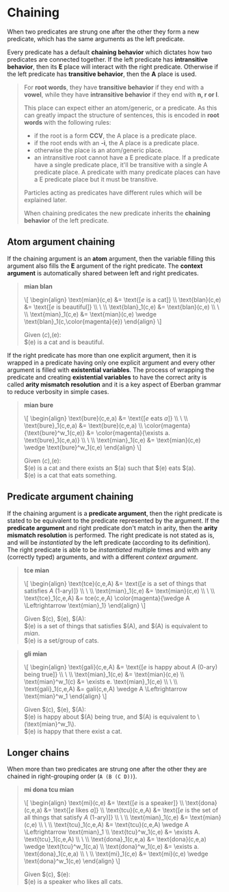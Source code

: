 
# Chaining

When two predicates are strung one after the other they form a new predicate,
which has the same arguments as the left predicate.

Every predicate has a default __chaining behavior__ which dictates how two
predicates are connected together. If the left predicate has __intransitive
behavior__, then its __E__ place will interact with the right predicate.
Otherwise if the left predicate has __transitive behavior__, then the __A__
place is used.

> For __root words__, they have __transitive behavior__ if they end with a
> __vowel__, while they have __intransitive behavior__ if they end with __n, r
> or l__.
>
> This place can expect either an atom/generic, or a predicate. As this can
> greatly impact the structure of sentences, this is encoded in __root words__
> with the following rules:
> - if the root is a form __CCV__, the A place is a predicate place.
> - if the root ends with an __-i__, the A place is a predicate place.
> - otherwise the place is an atom/generic place.
> - an intransitive root cannot have a E predicate place. If a predicate have a
>   single predicate place, it'll be transitive with a single A predicate place.
>   A predicate with many predicate places can have a E predicate place but it
>   must be transitive.
>
> Particles acting as predicates have different rules which will be explained
> later.
>
> When chaining predicates the new predicate inherits the __chaining behavior__
> of the left predicate.

## Atom argument chaining

If the chaining argument is an __atom__ argument, then the variable filling this
argument also fills the __E__ argument of the right predicate. The
__context argument__ is automatically shared between left and right predicates.

> __mian blan__
>
> \\[ \begin{align}
> \text{mian}(c,e)   &= \text{[$e$ is a cat]} \\\\
> \text{blan}(c,e)   &= \text{[$e$ is beautiful]} \\\\
> \\ \\\\
> \text{blan}_1(c,e) &= \text{blan}(c,e) \\\\
> \\ \\\\
> \text{mian}_1(c,e) &= \text{mian}(c,e) \wedge \text{blan}_1(c,\color{magenta}{e})
> \end{align} \\]
>
> Given $(c),$(e):\
> $(e) is a cat and is beautiful.

If the right predicate has more than one explicit argument, then it is wrapped
in a predicate having only one explicit argument and every other argument is
filled with __existential variables__. The process of wrapping the predicate and
creating __existential variables__ to have the correct arity is called
__arity mismatch resolution__ and it is a key aspect of Eberban grammar to
reduce verbosity in simple cases.

> __mian bure__
>
> \\[ \begin{align}
> \text{bure}(c,e,a)                    &= \text{[$e$ eats $a$]} \\\\
> \\ \\\\
> \text{bure}_1(c,e,a)                  &= \text{bure}(c,e,a) \\\\
> \color{magenta}{\text{bure}^w_1(c,e)} &= \color{magenta}{\exists a. \text{bure}_1(c,e,a)} \\\\
> \\ \\\\
> \text{mian}_1(c,e) &= \text{mian}(c,e) \wedge \text{bure}^w_1(c,e)
> \end{align} \\]
>
> Given $(c),$(e):\
> $(e) is a cat and there exists an $(a) such that $(e) eats $(a).\
> $(e) is a cat that eats something.

## Predicate argument chaining

If the chaining argument is a __predicate argument__, then the right predicate
is stated to be equivalent to the predicate represented by the argument. If the
__predicate argument__ and right predicate don't match in arity, then the
__arity mismatch resolution__ is performed. The right predicate is not stated as
is, and will be _instantiated_ by the left predicate (according to its
definition). The right predicate is able to be _instantiated_ multiple times and
with any (correctly typed) arguments, and with a different _context argument_.

> __tce mian__
>
> \\[ \begin{align}
> \text{tce}(c,e,A)   &= \text{[$e$ is a set of things that satisfies $A$ (1-ary)]} \\\\
> \\ \\\\
> \text{mian}_1(c,e)  &= \text{mian}(c,e) \\\\
> \\ \\\\
> \text{tce}_1(c,e,A) &= tce(c,e,A) \color{magenta}{\wedge A \Leftrightarrow \text{mian}_1}
> \end{align} \\]
>
> Given $(c), $(e), $(A):\
> $(e) is a set of things that satisfies $(A), and $(A) is equivalent to
> _mian_.\
> $(e) is a set/group of cats.

> __gli mian__
>
> \\[ \begin{align}
> \text{gali}(c,e,A)   &= \text{[$e$ is happy about $A$ (0-ary) being true]} \\\\
> \\ \\\\
> \text{mian}_1(c,e)  &= \text{mian}(c,e) \\\\
> \text{mian}^w_1(c)  &= \exists e. \text{mian}_1(c,e) \\\\
> \\ \\\\
> \text{gali}_1(c,e,A) &= gali(c,e,A) \wedge A \Leftrightarrow \text{mian}^w_1
> \end{align} \\]
>
> Given $(c), $(e), $(A):\
> $(e) is happy about $(A) being true, and $(A) is equivalent to
> \\(\text{mian}^w_1\\).\
> $(e) is happy that there exist a cat.

## Longer chains

When more than two predicates are strung one after the other they are chained in
right-grouping order (`A (B (C D))`).

> __mi dona tcu mian__
>
> \\[ \begin{align}
> \text{mi}(c,e)       &= \text{[$e$ is a speaker]} \\\\
> \text{dona}(c,e,a)   &= \text{[$e$ likes $a$]} \\\\
> \text{tcu}(c,e,A)    &= \text{[$e$ is the set of all things that satisfy $A$ (1-ary)]} \\\\
> \\ \\\\
> \text{mian}_1(c,e)   &= \text{mian}(c,e) \\\\
> \\ \\\\
> \text{tcu}_1(c,e,A)  &= \text{tcu}(c,e,A) \wedge A \Leftrightarrow \text{mian}_1 \\\\
> \text{tcu}^w_1(c,e)  &= \exists A. \text{tcu}_1(c,e,A) \\\\
> \\ \\\\
> \text{dona}_1(c,e,a) &= \text{dona}(c,e,a) \wedge \text{tcu}^w_1(c,a) \\\\
> \text{dona}^w_1(c,e) &= \exists a. \text{dona}_1(c,e,a) \\\\
> \\ \\\\
> \text{mi}_1(c,e)     &= \text{mi}(c,e) \wedge \text{dona}^w_1(c,e)
> \end{align} \\]
>
> Given $(c), $(e):\
> $(e) is a speaker who likes all cats.